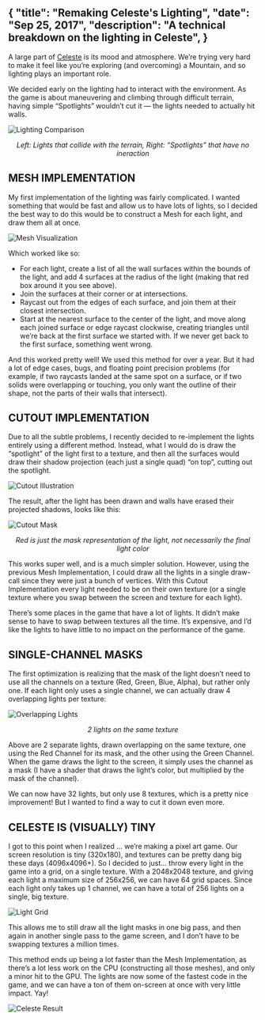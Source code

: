 {
	"title": "Remaking Celeste's Lighting",
	"date": "Sep 25, 2017",
	"description": "A technical breakdown on the lighting in Celeste",
}
---
A large part of [Celeste](http://www.celestegame.com/) is its mood and atmosphere. We’re trying very hard to make it feel like you’re exploring (and overcoming) a Mountain, and so lighting plays an important role.

We decided early on the lighting had to interact with the environment. As the game is about maneuvering and climbing through difficult terrain, having simple “Spotlights” wouldn’t cut it — the lights needed to actually hit walls.

![Lighting Comparison]({{path}}/01.png)
<center><i>Left: Lights that collide with the terrain, Right: “Spotlights” that have no ineraction</i></center>

## MESH IMPLEMENTATION
My first implementation of the lighting was fairly complicated. I wanted something that would be fast and allow us to have lots of lights, so I decided the best way to do this would be to construct a Mesh for each light, and draw them all at once.

![Mesh Visualization]({{path}}/02.gif)

Which worked like so:

<ul>
	<li>For each light, create a list of all the wall surfaces within the bounds of the light, and add 4 surfaces at the radius of the light (making that red box around it you see above).</li>
	<li>Join the surfaces at their corner or at intersections.</li>
	<li>Raycast out from the edges of each surface, and join them at their closest intersection.</li>
	<li>Start at the nearest surface to the center of the light, and move along each joined surface or edge raycast clockwise, creating triangles until we’re back at the first surface we started with. If we never get back to the first surface, something went wrong.</li>
</ul>

And this worked pretty well! We used this method for over a year. But it had a lot of edge cases, bugs, and floating point precision problems (for example, if two raycasts landed at the same spot on a surface, or if two solids were overlapping or touching, you only want the outline of their shape, not the parts of their walls that intersect).

## CUTOUT IMPLEMENTATION
Due to all the subtle problems, I recently decided to re-implement the lights entirely using a different method. Instead, what I would do is draw the “spotlight” of the light first to a texture, and then all the surfaces would draw their shadow projection (each just a single quad) “on top”, cutting out the spotlight.

![Cutout Illustration]({{path}}/03.png)

The result, after the light has been drawn and walls have erased their projected shadows, looks like this:

![Cutout Mask]({{path}}/04.png)
<center><i>Red is just the mask representation of the light, not necessarily the final light color</i></center>

This works super well, and is a much simpler solution. However, using the previous Mesh Implementation, I could draw all the lights in a single draw-call since they were just a bunch of vertices. With this Cutout Implementation every light needed to be on their own texture (or a single texture where you swap between the screen and texture for each light).

There’s some places in the game that have a lot of lights. It didn’t make sense to have to swap between textures all the time. It’s expensive, and I’d like the lights to have little to no impact on the performance of the game.

## SINGLE-CHANNEL MASKS
The first optimization is realizing that the mask of the light doesn’t need to use all the channels on a texture (Red, Green, Blue, Alpha), but rather only one. If each light only uses a single channel, we can actually draw 4 overlapping lights per texture:

![Overlapping Lights]({{path}}/05.png)
<center><i>2 lights on the same texture</i></center>

Above are 2 separate lights, drawn overlapping on the same texture, one using the Red Channel for its mask, and the other using the Green Channel. When the game draws the light to the screen, it simply uses the channel as a mask (I have a shader that draws the light’s color, but multiplied by the mask of the channel).

We can now have 32 lights, but only use 8 textures, which is a pretty nice improvement! But I wanted to find a way to cut it down even more.

## CELESTE IS (VISUALLY) TINY
I got to this point when I realized … we’re making a pixel art game. Our screen resolution is tiny (320x180), and textures can be pretty dang big these days (4096x4096+). So I decided to just… throw every light in the game into a grid, on a single texture. With a 2048x2048 texture, and giving each light a maximum size of 256x256, we can have 64 grid spaces. Since each light only takes up 1 channel, we can have a total of 256 lights on a single, big texture.

![Light Grid]({{path}}/06.png)

This allows me to still draw all the light masks in one big pass, and then again in another single pass to the game screen, and I don’t have to be swapping textures a million times.

This method ends up being a lot faster than the Mesh Implementation, as there’s a lot less work on the CPU (constructing all those meshes), and only a minor hit to the GPU. The lights are now some of the fastest code in the game, and we can have a ton of them on-screen at once with very little impact. Yay!

![Celeste Result]({{path}}/07.gif)